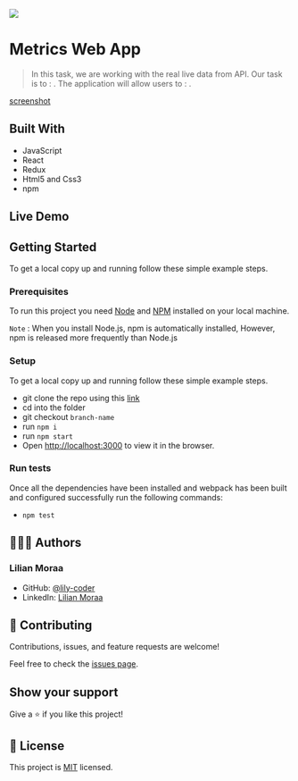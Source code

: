 ![](https://img.shields.io/badge/Microverse-blueviolet)

# Metrics Web App

> In this task, we are working with the real live data from API. Our task is to : . The application will allow users to : .

[screenshot](./App.PNG)

## Built With

- JavaScript
- React
- Redux
- Html5 and Css3
- npm

## Live Demo

<!-- [Live Demo Link](https://metrics-webapp45.herokuapp.com/) -->

## Getting Started

To get a local copy up and running follow these simple example steps.

### Prerequisites

To run this project you need [Node](https://nodejs.org/en/) and [NPM](https://docs.npmjs.com/about-npm-versions) installed on your local machine.

`Note` : When you install Node.js, npm is automatically installed, However, npm is released more frequently than Node.js

### Setup
To get a local copy up and running follow these simple example steps.

- git clone the repo using this [link](https://github.com/lily-coder/metrics-webapp-hub.git)
- cd into the folder
- git checkout `branch-name`
- run `npm i`
- run `npm start`
- Open [http://localhost:3000](http://localhost:3000) to view it in the browser.
### Run tests
Once all the dependencies have been installed and webpack has been built and configured successfully run the following commands:

- `npm test`
## 🙎🏾‍♂️ Authors
### Lilian Moraa

- GitHub: [@lily-coder](https://github.com/lily-coder/)
- LinkedIn: [Lilian Moraa](https://www.linkedin.com/in/lilian-moraa-99950b1b8/)
## 🤝 Contributing

Contributions, issues, and feature requests are welcome!

Feel free to check the [issues page](https://github.com/lily-coder/metrics-webapp-hub/issues).

## Show your support

Give a ⭐️ if you like this project!

## 📝 License

This project is [MIT](./LICENSE) licensed.